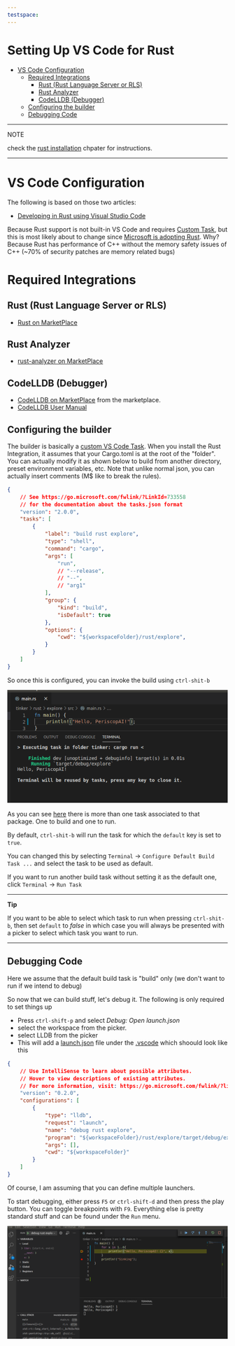 ```yaml
---
testspace:
---
```


# Setting Up VS Code for Rust

- [VS Code Configuration](#vc-code-configuration)
    - [Required Integrations](#required-integrations)
        - [Rust (Rust Language Server or RLS)](#rust-rust-language-server-or-rls)
        - [Rust Analyzer](#rust-analyzer)
        - [CodeLLDB (Debugger)](#codelldb-debugger)
    - [Configuring the builder](#configuring-the-builder)
    - [Debugging Code](#debugging-code)

---
NOTE

check the [rust installation](../4_rust/installation.md) chpater for instructions.

---

# VS Code Configuration

The following is based on those two articles:

* [Developing in Rust using Visual Studio Code](https://dev.to/thiagomg/developing-in-rust-using-visual-studio-code-4kkl)

Because Rust support is not built-in VS Code and requires [Custom Task](https://code.visualstudio.com/docs/editor/tasks#_custom-tasks),
but this is most likely about to change since [Microsoft is adopting Rust](https://code.visualstudio.com/docs/editor/tasks#_custom-tasks).
Why? Because Rust has performance of C++ without the memory safety issues of C++ (~70% of security patches are memory related bugs)

# Required Integrations

## Rust (Rust Language Server or RLS)

* [Rust on MarketPlace](https://marketplace.visualstudio.com/items?itemName=rust-lang.rust)

## Rust Analyzer

* [rust-analyzer on MarketPlace](https://marketplace.visualstudio.com/items?itemName=matklad.rust-analyzer)

## CodeLLDB (Debugger)

* [CodeLLDB on MarketPlace](https://marketplace.visualstudio.com/items?itemName=vadimcn.vscode-lldb) from the marketplace.
* [CodeLLDB User Manual](https://github.com/vadimcn/vscode-lldb/blob/v1.5.3/MANUAL.md)

## Configuring the builder

The builder is basically a [custom VS Code Task](https://code.visualstudio.com/docs/editor/tasks#vscode). When you 
install the Rust Integration, it assumes that your Cargo.toml is at the root of the "folder". You can actually modify
it as shown below to build from another directory, preset environment variables, etc. Note that unlike normal 
json, you can actually insert comments (M$ like to break the rules).


```json
{
    // See https://go.microsoft.com/fwlink/?LinkId=733558
    // for the documentation about the tasks.json format
    "version": "2.0.0",
    "tasks": [
        {
            "label": "build rust explore",
            "type": "shell",
            "command": "cargo",
            "args": [
                "run",
                // "--release",
                // "--",
                // "arg1"
            ],
            "group": {
                "kind": "build",
                "isDefault": true
			},
			"options": {
				"cwd": "${workspaceFolder}/rust/explore",
			}
        }
    ]
}
```

So once this is configured, you can invoke the build using ``ctrl-shit-b``

![rust build](img/vs-code-rust-build.png)

As you can see [here](../.vscode/tasks.json) there is more than one task associated to that package. One to build and one to run. 

By default, ``ctrl-shit-b`` will run the task for which the 
``default`` key is set to ``true``.

You can changed this by selecting ``Terminal`` -> ``Configure Default Build Task ...`` and select the task to be used as default.

If you want to run another build task without setting it as the 
default one, click ``Terminal`` -> ``Run Task``

---

**Tip**

If you want to be able to select which task to run when pressing
``ctrl-shit-b``, then set ``default`` to *false* in which case 
you will always be presented with a picker to select which task
you want to run. 

---

## Debugging Code

Here we assume that the default build task is "build" only (we 
don't want to run if we intend to debug)

So now that we can build stuff, let's debug it. The following is only required to set things up

* Press ``ctrl-shift-p`` and select *Debug: Open launch.json*
* select the workspace from the picker.
* select LLDB from the picker
* This will add a [launch.json](../.vscode/launch.json) file 
  under the [.vscode](../.vscode) which shoould look like this

```json
{
    // Use IntelliSense to learn about possible attributes.
    // Hover to view descriptions of existing attributes.
    // For more information, visit: https://go.microsoft.com/fwlink/?linkid=830387
    "version": "0.2.0",
    "configurations": [
        {
            "type": "lldb",
            "request": "launch",
            "name": "debug rust explore",
            "program": "${workspaceFolder}/rust/explore/target/debug/explore",
            "args": [],
            "cwd": "${workspaceFolder}"
        }
    ]
}
  ```

  Of course, I am assuming that you can define multiple launchers. 

  To start debugging, either press ``F5`` or ``ctrl-shift-d`` and then press the play button. You can toggle breakpoints
  with ``F9``. Everything else is pretty standard stuff and 
  can be found under the ``Run`` menu.

  
![rust debug](img/vs-code-rust-debug.png)

